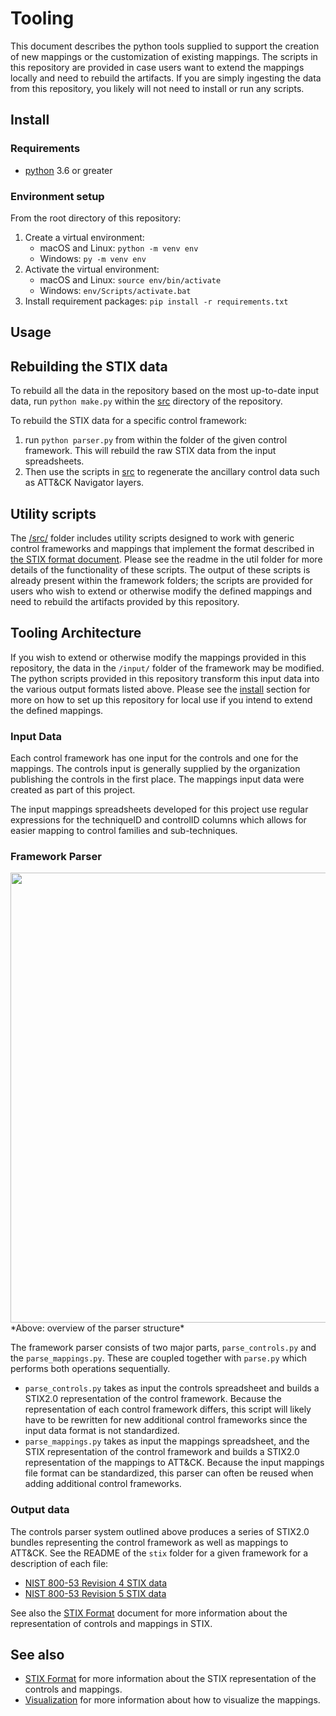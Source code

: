 # Tooling
This document describes the python tools supplied to support the creation of new mappings or the customization of existing mappings. The scripts in this repository are provided in case users want to extend the mappings locally and need to rebuild the artifacts. If you are simply ingesting the data from this repository, you likely will not need to install or run any scripts.

## Install

### Requirements

- [python](https://www.python.org/) 3.6 or greater

### Environment setup

From the root directory of this repository:
1. Create a virtual environment: 
    - macOS and Linux: `python -m venv env`
    - Windows: `py -m venv env`
2. Activate the virtual environment: 
    - macOS and Linux: `source env/bin/activate`
    - Windows: `env/Scripts/activate.bat`
3. Install requirement packages: `pip install -r requirements.txt`

## Usage

## Rebuilding the STIX data

To rebuild all the data in the repository based on the most up-to-date input data, run `python make.py` within the [src](/src/) directory of the repository.

To rebuild the STIX data for a specific control framework:
1. run `python parser.py` from within the folder of the given control framework. This will rebuild the raw STIX data from the input spreadsheets.
2. Then use the scripts in [src](/src/) to regenerate the ancillary control data such as ATT&CK Navigator layers.

## Utility scripts

The [/src/](/src/) folder includes utility scripts designed to work with generic control frameworks and mappings that implement the format described in [the STIX format document](/docs/STIX_format.md). Please see the readme in the util folder for more details of the functionality of these scripts. The output of these scripts is already present within the framework folders; the scripts are provided for users who wish to extend or otherwise modify the defined mappings and need to rebuild the artifacts provided by this repository.

## Tooling Architecture 
If you wish to extend or otherwise modify the mappings provided in this repository, the data in the `/input/` folder of the framework may be modified. The python scripts provided in this repository transform this input data into the various output formats listed above. Please see the [install](#install) section for more on how to set up this repository for local use if you intend to extend the defined mappings. 

### Input Data
Each control framework has one input for the controls and one for the mappings. The controls input is generally supplied by the organization publishing the controls in the first place. The mappings input data were created as part of this project. 

The input mappings spreadsheets developed for this project use regular expressions for the techniqueID and controlID columns which allows for easier mapping to control families and sub-techniques. 

### Framework Parser

<img src="parser_overview.png" width="720px">
*Above: overview of the parser structure*

The framework parser consists of two major parts, `parse_controls.py` and the `parse_mappings.py`. These are coupled together with `parse.py` which performs both operations sequentially. 
- `parse_controls.py` takes as input the controls spreadsheet and builds a STIX2.0 representation of the control framework. Because the representation of each control framework differs, this script will likely have to be rewritten for new additional control frameworks since the input data format is not standardized.
- `parse_mappings.py` takes as input the mappings spreadsheet, and the STIX representation of the control framework and builds a STIX2.0 representation of the mappings to ATT&CK. Because the input mappings file format can be standardized, this parser can often be reused when adding additional control frameworks.

### Output data

The controls parser system outlined above produces a series of STIX2.0 bundles representing the control framework as well as mappings to ATT&CK. See the README of the `stix` folder for a given framework for a description of each file:
- [NIST 800-53 Revision 4 STIX data](/frameworks/nist800-53-r4/stix/)
- [NIST 800-53 Revision 5 STIX data](/frameworks/nist800-53-r5/stix/)

See also the [STIX Format](/docs/STIX_format.md) document for more information about the representation of controls and mappings in STIX.

## See also
- [STIX Format](/docs/STIX_format.md) for more information about the STIX representation of the controls and mappings.
- [Visualization](/docs/visualization.md) for more information about how to visualize the mappings.
